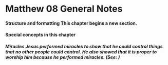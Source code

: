 
# Matthew 08 General Notes 
#### Structure and formatting  This chapter begins a new section.  
#### Special concepts in this chapter  
##### Miracles  Jesus performed miracles to show that he could control things that no other people could control. He also showed that it is proper to worship him because he performed miracles. (See: ) 